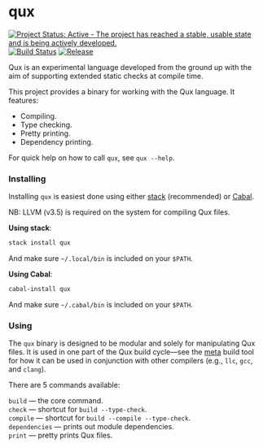 # qux

[![Project Status: Active - The project has reached a stable, usable state and is being actively developed.](http://www.repostatus.org/badges/1.0.0/active.svg)](http://www.repostatus.org/#active)
[![Build Status](https://travis-ci.org/qux-lang/qux.svg?branch=master)](https://travis-ci.org/qux-lang/qux)
[![Release](https://img.shields.io/github/release/qux-lang/qux.svg)](https://github.com/qux-lang/qux/releases)

Qux is an experimental language developed from the ground up with the aim of supporting extended
    static checks at compile time.

This project provides a binary for working with the Qux language.
It features:
* Compiling.
* Type checking.
* Pretty printing.
* Dependency printing.

For quick help on how to call `qux`, see `qux --help`.

### Installing

Installing `qux` is easiest done using either [stack](https://github.com/commercialhaskell/stack)
    (recommended) or [Cabal](https://github.com/haskell/cabal).

NB: LLVM (v3.5) is required on the system for compiling Qux files.

**Using stack**:

```bash
stack install qux
```

And make sure `~/.local/bin` is included on your `$PATH`.

**Using Cabal**:

```bash
cabal-install qux
```

And make sure `~/.cabal/bin` is included on your `$PATH`.

### Using

The `qux` binary is designed to be modular and solely for manipulating Qux files.
It is used in one part of the Qux build cycle&mdash;see the [meta](https://github.com/qux-lang/meta)
    build tool for how it can be used in conjunction with other compilers (e.g., `llc`, `gcc`, and
    `clang`).

There are 5 commands available:

`build`           &mdash; the core command.  
`check`           &mdash; shortcut for `build --type-check`.  
`compile`         &mdash; shortcut for `build --compile --type-check`.  
`dependencies`    &mdash; prints out module dependencies.  
`print`           &mdash; pretty prints Qux files.

